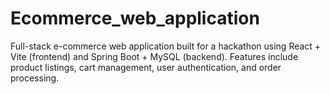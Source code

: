 # Ecommerce_web_application
Full-stack e-commerce web application built for a hackathon using React + Vite (frontend) and Spring Boot + MySQL (backend). Features include product listings, cart management, user authentication, and order processing.
